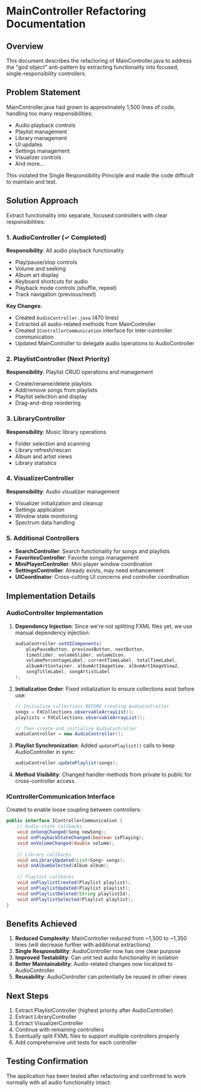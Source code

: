 # MainController Refactoring Documentation

## Overview
This document describes the refactoring of MainController.java to address the "god object" anti-pattern by extracting functionality into focused, single-responsibility controllers.

## Problem Statement
MainController.java had grown to approximately 1,500 lines of code, handling too many responsibilities:
- Audio playback controls
- Playlist management
- Library management
- UI updates
- Settings management
- Visualizer controls
- And more...

This violated the Single Responsibility Principle and made the code difficult to maintain and test.

## Solution Approach
Extract functionality into separate, focused controllers with clear responsibilities:

### 1. AudioController (✓ Completed)
**Responsibility**: All audio playback functionality
- Play/pause/stop controls
- Volume and seeking
- Album art display
- Keyboard shortcuts for audio
- Playback mode controls (shuffle, repeat)
- Track navigation (previous/next)

**Key Changes**:
- Created `AudioController.java` (470 lines)
- Extracted all audio-related methods from MainController
- Created `IControllerCommunication` interface for inter-controller communication
- Updated MainController to delegate audio operations to AudioController

### 2. PlaylistController (Next Priority)
**Responsibility**: Playlist CRUD operations and management
- Create/rename/delete playlists
- Add/remove songs from playlists
- Playlist selection and display
- Drag-and-drop reordering

### 3. LibraryController
**Responsibility**: Music library operations
- Folder selection and scanning
- Library refresh/rescan
- Album and artist views
- Library statistics

### 4. VisualizerController
**Responsibility**: Audio visualizer management
- Visualizer initialization and cleanup
- Settings application
- Window state monitoring
- Spectrum data handling

### 5. Additional Controllers
- **SearchController**: Search functionality for songs and playlists
- **FavoritesController**: Favorite songs management
- **MiniPlayerController**: Mini player window coordination
- **SettingsController**: Already exists, may need enhancement
- **UICoordinator**: Cross-cutting UI concerns and controller coordination

## Implementation Details

### AudioController Implementation
1. **Dependency Injection**: Since we're not splitting FXML files yet, we use manual dependency injection:
   ```java
   audioController.setUIComponents(
       playPauseButton, previousButton, nextButton,
       timeSlider, volumeSlider, volumeIcon,
       volumePercentageLabel, currentTimeLabel, totalTimeLabel,
       albumArtContainer, albumArtImageView, albumArtImageView2,
       songTitleLabel, songArtistLabel
   );
   ```

2. **Initialization Order**: Fixed initialization to ensure collections exist before use:
   ```java
   // Initialize collections BEFORE creating AudioController
   songs = FXCollections.observableArrayList();
   playlists = FXCollections.observableArrayList();
   
   // Then create and initialize AudioController
   audioController = new AudioController();
   ```

3. **Playlist Synchronization**: Added `updatePlaylist()` calls to keep AudioController in sync:
   ```java
   audioController.updatePlaylist(songs);
   ```

4. **Method Visibility**: Changed handler methods from private to public for cross-controller access.

### IControllerCommunication Interface
Created to enable loose coupling between controllers:
```java
public interface IControllerCommunication {
    // Audio state callbacks
    void onSongChanged(Song newSong);
    void onPlaybackStateChanged(boolean isPlaying);
    void onVolumeChanged(double volume);
    
    // Library callbacks
    void onLibraryUpdated(List<Song> songs);
    void onAlbumSelected(Album album);
    
    // Playlist callbacks
    void onPlaylistCreated(Playlist playlist);
    void onPlaylistUpdated(Playlist playlist);
    void onPlaylistDeleted(String playlistId);
    void onPlaylistSelected(Playlist playlist);
}
```

## Benefits Achieved
1. **Reduced Complexity**: MainController reduced from ~1,500 to ~1,350 lines (will decrease further with additional extractions)
2. **Single Responsibility**: AudioController now has one clear purpose
3. **Improved Testability**: Can unit test audio functionality in isolation
4. **Better Maintainability**: Audio-related changes now localized to AudioController
5. **Reusability**: AudioController can potentially be reused in other views

## Next Steps
1. Extract PlaylistController (highest priority after AudioController)
2. Extract LibraryController
3. Extract VisualizerController
4. Continue with remaining controllers
5. Eventually split FXML files to support multiple controllers properly
6. Add comprehensive unit tests for each controller

## Testing Confirmation
The application has been tested after refactoring and confirmed to work normally with all audio functionality intact.